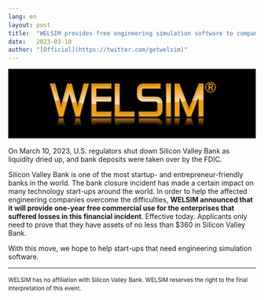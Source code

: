 ```yaml
---
lang: en
layout: post
title:  "WELSIM provides free engineering simulation software to companies suffer from Silicon Valley Bank shutdown"
date:   2023-03-10
author: "[Official](https://twitter.com/getwelsim)"
---
```


<p align="center">
  <img src="\assets\welsim_logo.png" alt="welsim_logo" />
</p>


On March 10, 2023, U.S. regulators shut down Silicon Valley Bank as liquidity dried up, and bank deposits were taken over by the FDIC.

Silicon Valley Bank is one of the most startup- and entrepreneur-friendly banks in the world. The bank closure incident has made a certain impact on many technology start-ups around the world. In order to help the affected engineering companies overcome the difficulties, **WELSIM announced that it will provide one-year free commercial use for the enterprises that suffered losses in this financial incident**. Effective today. Applicants only need to prove that they have assets of no less than $360 in Silicon Valley Bank.

With this move, we hope to help start-ups that need engineering simulation software.


---
<small>
WELSIM has no affiliation with Silicon Valley Bank. 
</small>

<small>
WELSIM reserves the right to the final interpretation of this event.
</small>

